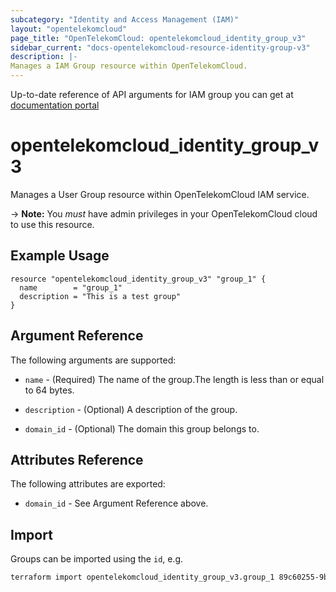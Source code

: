 ```yaml
---
subcategory: "Identity and Access Management (IAM)"
layout: "opentelekomcloud"
page_title: "OpenTelekomCloud: opentelekomcloud_identity_group_v3"
sidebar_current: "docs-opentelekomcloud-resource-identity-group-v3"
description: |-
Manages a IAM Group resource within OpenTelekomCloud.
---
```


Up-to-date reference of API arguments for IAM group you can get at
[documentation portal](https://docs.otc.t-systems.com/identity-access-management/api-ref/apis/user_group_management)

# opentelekomcloud_identity_group_v3

Manages a User Group resource within OpenTelekomCloud IAM service.

-> **Note:** You _must_ have admin privileges in your OpenTelekomCloud cloud to use this resource.

## Example Usage

```hcl
resource "opentelekomcloud_identity_group_v3" "group_1" {
  name        = "group_1"
  description = "This is a test group"
}
```

## Argument Reference

The following arguments are supported:

* `name` - (Required) The name of the group.The length is less than or equal to 64 bytes.

* `description` - (Optional) A description of the group.

* `domain_id` - (Optional) The domain this group belongs to.

## Attributes Reference

The following attributes are exported:

* `domain_id` - See Argument Reference above.

## Import

Groups can be imported using the `id`, e.g.

```sh
terraform import opentelekomcloud_identity_group_v3.group_1 89c60255-9bd6-460c-822a-e2b959ede9d2
```
